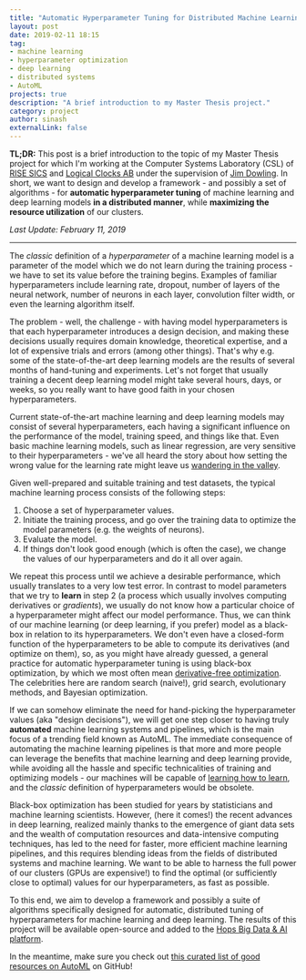 ```yaml
---
title: "Automatic Hyperparameter Tuning for Distributed Machine Learning"
layout: post
date: 2019-02-11 18:15
tag:
- machine learning
- hyperparameter optimization
- deep learning
- distributed systems
- AutoML
projects: true
description: "A brief introduction to my Master Thesis project."
category: project
author: sinash
externalLink: false
---
```


**TL;DR:** This post is a brief introduction to the topic of my Master Thesis project for which I'm working at the Computer Systems Laboratory (CSL) of [RISE SICS](https://sics.se) and [Logical Clocks AB](https://www.logicalclocks.com) under the supervision of [Jim Dowling](https://www.kth.se/profile/jdowling?l=en). In short, we want to design and develop a framework - and possibly a set of algorithms - for **automatic hyperparameter tuning** of machine learning and deep learning models **in a distributed manner**, while **maximizing the resource utilization** of our clusters.

*Last Update: February 11, 2019*

---

The *classic* definition of a *hyperparameter* of a machine learning model is a parameter of the model which we do not learn during the training process - we have to set its value before the training begins. Examples of familiar hyperparameters include learning rate, dropout, number of layers of the neural network, number of neurons in each layer, convolution filter width, or even the learning algorithm itself.

The problem - well, the challenge -  with having model hyperparameters is that each hyperparameter introduces a design decision, and making these decisions usually requires domain knowledge, theoretical expertise, and a lot of expensive trials and errors (among other things). That's why e.g. some of the state-of-the-art deep learning models are the results of several months of hand-tuning and experiments. Let's not forget that usually training a decent deep learning model might take several hours, days, or weeks, so you really want to have good faith in your chosen hyperparameters. 

Current state-of-the-art machine learning and deep learning models may consist of several hyperparameters, each having a significant influence on the performance of the model, training speed, and things like that. Even basic machine learning models, such as linear regression, are very sensitive to their hyperparameters - we've all heard the story about how setting the wrong value for the learning rate might leave us [wandering in the valley](https://thelaziestprogrammer.com/sharrington/math-of-machine-learning/gradient-descent-learning-rate-too-high).

Given well-prepared and suitable training and test datasets, the typical machine learning process consists of the following steps:
1. Choose a set of hyperparameter values.
2. Initiate the training process, and go over the training data to optimize the model parameters (e.g. the weights of neurons).
3. Evaluate the model.
4. If things don't look good enough (which is often the case), we change the values of our hyperparameters and do it all over again.

We repeat this process until we achieve a desirable performance, which usually translates to a very low test error. In contrast to model parameters that we try to **learn** in step 2 (a process which usually involves computing derivatives or *gradients*), we usually do not know how a particular choice of a hyperparameter might affect our model performance. Thus, we can think of our machine learning (or deep learning, if you prefer) model as a black-box in relation to its hyperparameters. We don't even have a closed-form function of the hyperparameters to be able to compute its derivatives (and optimize on them), so, as you might have already guessed, a general practice for automatic hyperparameter tuning is using black-box optimization, by which we most often mean [derivative-free optimization](https://en.wikipedia.org/wiki/Derivative-free_optimization). The celebrities here are random search (naive!), grid search, evolutionary methods, and Bayesian optimization.

If we can somehow eliminate the need for hand-picking the hyperparameter values (aka "design decisions"), we will get one step closer to having truly **automated** machine learning systems and pipelines, which is the main focus of a trending field known as AutoML. The immediate consequence of automating the machine learning pipelines is that more and more people can leverage the benefits that machine learning and deep learning provide, while avoiding all the hassle and specific technicalities of training and optimizing models - our machines will be capable of [learning how to learn](https://bair.berkeley.edu/blog/2017/07/18/learning-to-learn/), and the *classic* definition of hyperparameters would be obsolete.

Black-box optimization has been studied for years by statisticians and machine learning scientists. However, (here it comes!) the recent advances in deep learning, realized mainly thanks to the emergence of giant data sets and the wealth of computation resources and data-intensive computing techniques, has led to the need for faster, more efficient machine learning pipelines, and this requires blending ideas from the fields of distributed systems and machine learning. We want to be able to harness the full power of our clusters (GPUs are expensive!) to find the optimal (or sufficiently close to optimal) values for our hyperparameters, as fast as possible. 

To this end, we aim to develop a framework and possibly a suite of algorithms specifically designed for automatic, distributed tuning of hyperparameters for machine learning and deep learning. The results of this project will be available open-source and added to the [Hops Big Data & AI platform](hops.io).

In the meantime, make sure you check out [this curated list of good resources on AutoML](https://github.com/ssheikholeslami/automl-resources) on GitHub!